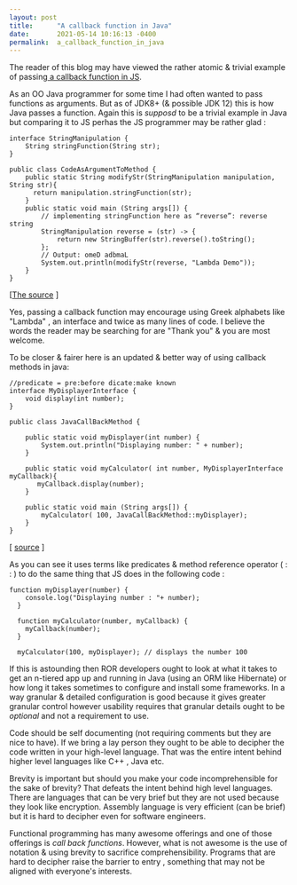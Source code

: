 ```yaml
---
layout: post
title:      "A callback function in Java"
date:       2021-05-14 10:16:13 -0400
permalink:  a_callback_function_in_java
---
```



The reader of this blog may have viewed the rather atomic & trivial example of passing[ a callback function in JS](http://mrarthurwhite.github.io/demonstrating_a_call_back_function).


As an OO Java programmer for some time I had often wanted to pass functions as arguments. But as of JDK8+ (& possible JDK 12) this is how Java passes a function. Again this is *supposd* to be a trivial example in Java but comparing it to JS perhas the JS programmer may be rather glad :

```
interface StringManipulation {
	String stringFunction(String str);
}

public class CodeAsArgumentToMethod {
	public static String modifyStr(StringManipulation manipulation, String str){
	  return manipulation.stringFunction(str);
	}
	public static void main (String args[]) {
		// implementing stringFunction here as “reverse”: reverse string
		StringManipulation reverse = (str) -> {		
			return new StringBuffer(str).reverse().toString();
		};
		// Output: omeD adbmaL
		System.out.println(modifyStr(reverse, "Lambda Demo")); 
	}
}

```
[[The source](https://github.com/mrarthurwhite/java_callback_function_demo/blob/master/CodeAsArgumentToMethod.java) ]

Yes, passing a callback function  may encourage using Greek alphabets like "Lambda" , an interface and twice as many lines of code. I believe the words the reader may be searching for are "Thank you" & you are most welcome.

To be closer & fairer here is an updated & better way of using callback methods in java:

```
//predicate = pre:before dicate:make known
interface MyDisplayerInterface {
	void display(int number);
}

public class JavaCallBackMethod {

	public static void myDisplayer(int number) {
		System.out.println("Displaying number: " + number);
	}
	
	public static void myCalculator( int number, MyDisplayerInterface myCallback){
	   myCallback.display(number);
	}
	
	public static void main (String args[]) {
		myCalculator( 100, JavaCallBackMethod::myDisplayer); 
	}
}
```

[ [source](https://github.com/mrarthurwhite/java_callback_function_demo/blob/master/JavaCallBackMethod.java) ]

As you can see it uses terms like predicates & method reference operator ( : : ) to do the same thing that JS does in the following code : 

```
function myDisplayer(number) {
    console.log("Displaying number : "+ number);
  }
  
  function myCalculator(number, myCallback) {
    myCallback(number);
  }
  
  myCalculator(100, myDisplayer); // displays the number 100
```

If this is astounding then ROR developers ought to look at what it takes to get an n-tiered app up and running in Java (using an ORM like Hibernate) or how long it takes sometimes to configure and install some frameworks. In a way granular & detailed configuration is good because it gives greater granular control however usability requires that granular details ought to be *optional* and not a requirement to use. 

Code should be self documenting (not requiring comments but they are nice to have). If we bring a lay person they ought to be able to decipher the code written in your high-level language. That was the entire intent behind higher level languages like C++ , Java etc. 

Brevity is important but should you make your code incomprehensible for the sake of brevity? That defeats the intent behind high level languages. There are languages that can be very brief but they are not used because they look like encryption. Assembly language is very efficient (can be brief) but it is hard to decipher even for software engineers.

Functional programming has many awesome offerings and one of those offerings is *call back functions*. However, what is not awesome is the use of notation & using brevity to sacrifice comprehensibility. Programs that are hard to decipher raise the barrier to entry , something that may not be aligned with everyone's interests.

